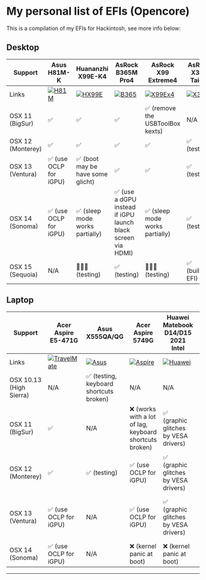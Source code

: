 # My personal list of EFIs (Opencore)

This is a compilation of my EFIs for Hackintosh, see more info below:

## Desktop

Support | Asus H81M-K | Huananzhi X99E-K4 | AsRock B365M Pro4| AsRock X99 Extreme4 | AsRock X399 Taichi | MSI A68HM-P33
--- | --- | --- | --- | --- | --- | :--: 
Links | [![H81M](https://i.imgur.com/NBLscqS.png)](https://github.com/sebasrock156/Asus-H81M-K-OpenCore) | [![HX99E](https://i.imgur.com/HPjSgUw.png)](https://github.com/sebasrock156/Huananzhi-X99E-K4-Opencore) | [![B365](https://i.imgur.com/AkI7XAk.png)](https://github.com/sebasrock156/AsRock-B365M-Pro4-OpenCore) | [![X99Ex4](https://i.imgur.com/Q8CgiQa.png)](https://github.com/sebasrock156/AsRock-X99-Opencore) | [![X399](https://i.imgur.com/baWhxO3.png)](soon)| [![A68](https://i.imgur.com/gUhAdDk.png)](soon)
OSX 11 (BigSur) | ✅ | ✅ | ✅ | ✅ (remove the USBToolBox kexts) | N/A | N/A
OSX 12 (Monterey) | ✅ | ✅ | ✅ | ✅ | ✅ (testing) | N/A?
OSX 13 (Ventura) | ✅ (use OCLP for iGPU)| ✅ (boot may be have some glicht)| ✅ | ✅ | ✅ (testing) | ✅ (testing)
OSX 14 (Sonoma) | ✅ (use OCLP for iGPU) | ✅ (sleep mode works partially) | ✅ (use a dGPU instead if iGPU launch black screen via HDMI) | ✅ (sleep mode works partially) | ✅ (testing) | ✅ (testing)
OSX 15 (Sequoia) | N/A | 🤷🏾‍♂️ (testing) | ✅ (testing) | 🤷🏾‍♂️ (testing) | ✅ (building EFI) | N/A?

## Laptop

Support | Acer Aspire E5-471G | Asus X555QA/QG | Acer Aspire 5749G | Huawei Matebook D14/D15 2021 Intel | VIT P2412
--- | --- | --- | --- | --- | :--: 
Links | [![TravelMate](https://i.imgur.com/BKvumkU.png)](https://github.com/sebasrock156/Acer-E5-572-TMP246-OpenCore) | [![Asus](https://i.imgur.com/yuAgctK.png)](https://github.com/sebasrock156/Asus-X555QA-Hackintosh) | [![Aspire](https://i.imgur.com/G3qQ9T2.png)](https://github.com/sebasrock156/Acer-Aspire-5749-Hackintosh) | [![Huawei](https://i.imgur.com/hVAkcmx.png)](https://github.com/sebasrock156/Huawei-Matebook-D14-21-OpenCore) | ![VIT](soon)
OSX 10.13 (High Sierra) | N/A | ✅ (testing, keyboard shortcuts broken) | N/A | N/A | N/A
OSX 11 (BigSur) | ✅ | N/A | ❌ (works with a lot of lag, keyboard shortcuts broken) | ✅ (graphic glitches by VESA drivers) | ✅
OSX 12 (Monterey) | ✅ | ✅ (testing) | ✅ (use OCLP for iGPU) | ✅ (graphic glitches by VESA drivers) | ✅
OSX 13 (Ventura) | ✅ (use OCLP for iGPU) | N/A | ✅ (use OCLP for iGPU) | ✅ (graphic glitches by VESA drivers) | ✅ (testing, use OCLP for iGPU)
OSX 14 (Sonoma) | ✅ (use OCLP for iGPU) | N/A | ❌ (kernel panic at boot) | ❌ (kernel panic at boot) | 🤷🏾‍♂️ (testing)
---

